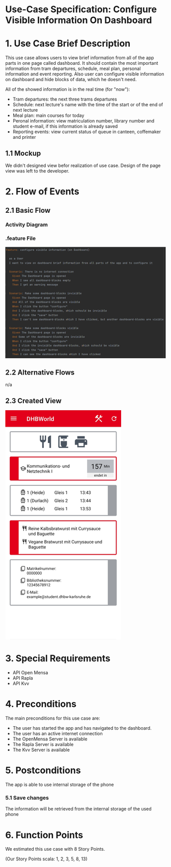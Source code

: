 # Use-Case Specification: Configure Visible Information On Dashboard

# 1. Use Case Brief Description
This use case allows users to view brief information from all of the app parts in one page called dashboard. It should contain the most important information from tram departures, schedule, meal plan, personal information and event reporting. Also user can configure visible information on dashboard and hide blocks of data, which he doesn't need.

All of the showed information is in the real time (for "now"):
* Tram departures: the next three trams departures 
* Schedule: next lecture's name with the time of the start or of the end of next lecture
* Meal plan: main courses for today
* Peronal information: view matriculation number, library number and student e-mail, if this information is already saved
* Reporting events: view current status of queue in canteen, coffemaker and printer

## 1.1 Mockup
We didn't designed view befor realization of use case. Design of the page view was left to the developer.

# 2. Flow of Events

## 2.1 Basic Flow

### Activity Diagram


### .feature File
![.feature file](https://github.com/inFumumVerti/DHBWorld-Docu/blob/useCases/Feature%20files/Featurefile%20configureVisisbleInformationOnDashboard.png)

## 2.2 Alternative Flows
n/a

## 2.3 Created View
![Screenshot](https://github.com/inFumumVerti/DHBWorld-Docu/blob/useCases/Screenshots/screenshot_configureVisiblaInformationOnDashboard.png)

# 3. Special Requirements
* API Open Mensa
* API Rapla
* API Kvv

# 4. Preconditions
The main preconditions for this use case are:

* The user has started the app and has navigated to the dashboard.
* The user has an active internet connection
* The OpenMensa Server is available
* The Rapla Server is available
* The Kvv Server is available

# 5. Postconditions
The app is able to use internal storage of the phone

### 5.1 Save changes
The information will be retrieved from the internal storage of the used phone

# 6. Function Points
We estimated this use case with 8 Story Points.

(Our Story Points scala: 1, 2, 3, 5, 8, 13)
